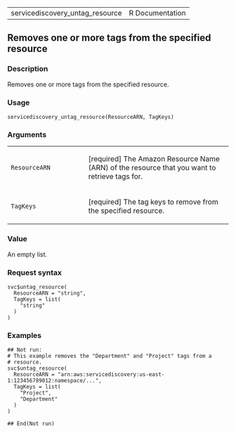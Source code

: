 <table style="width: 100%;">
<tbody>
<tr class="odd">
<td>servicediscovery_untag_resource</td>
<td style="text-align: right;">R Documentation</td>
</tr>
</tbody>
</table>

## Removes one or more tags from the specified resource

### Description

Removes one or more tags from the specified resource.

### Usage

    servicediscovery_untag_resource(ResourceARN, TagKeys)

### Arguments

<table>
<colgroup>
<col style="width: 35%" />
<col style="width: 65%" />
</colgroup>
<tbody>
<tr class="odd">
<td><code
id="servicediscovery_untag_resource_:_ResourceARN">ResourceARN</code></td>
<td><p>[required] The Amazon Resource Name (ARN) of the resource that
you want to retrieve tags for.</p></td>
</tr>
<tr class="even">
<td><code
id="servicediscovery_untag_resource_:_TagKeys">TagKeys</code></td>
<td><p>[required] The tag keys to remove from the specified
resource.</p></td>
</tr>
</tbody>
</table>

### Value

An empty list.

### Request syntax

    svc$untag_resource(
      ResourceARN = "string",
      TagKeys = list(
        "string"
      )
    )

### Examples

    ## Not run: 
    # This example removes the "Department" and "Project" tags from a
    # resource.
    svc$untag_resource(
      ResourceARN = "arn:aws:servicediscovery:us-east-1:123456789012:namespace/...",
      TagKeys = list(
        "Project",
        "Department"
      )
    )

    ## End(Not run)
